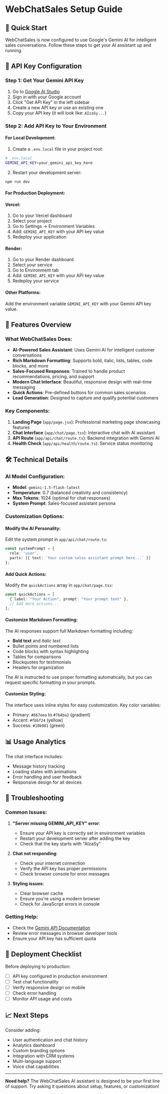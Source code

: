 # WebChatSales Setup Guide

## 🚀 Quick Start

WebChatSales is now configured to use Google's Gemini AI for intelligent sales conversations. Follow these steps to get your AI assistant up and running.

## 🔑 API Key Configuration

### Step 1: Get Your Gemini API Key

1. Go to [Google AI Studio](https://aistudio.google.com/)
2. Sign in with your Google account
3. Click "Get API Key" in the left sidebar
4. Create a new API key or use an existing one
5. Copy your API key (it will look like: `AIzaSy...`)

### Step 2: Add API Key to Your Environment

#### For Local Development:

1. Create a `.env.local` file in your project root:
```bash
# .env.local
GEMINI_API_KEY=your_gemini_api_key_here
```

2. Restart your development server:
```bash
npm run dev
```

#### For Production Deployment:

#### Vercel:
1. Go to your Vercel dashboard
2. Select your project
3. Go to Settings → Environment Variables
4. Add: `GEMINI_API_KEY` with your API key value
5. Redeploy your application

#### Render:
1. Go to your Render dashboard
2. Select your service
3. Go to Environment tab
4. Add: `GEMINI_API_KEY` with your API key value
5. Redeploy your service

#### Other Platforms:
Add the environment variable `GEMINI_API_KEY` with your Gemini API key value.

## 🎯 Features Overview

### What WebChatSales Does:

- **AI-Powered Sales Assistant**: Uses Gemini AI for intelligent customer conversations
- **Rich Markdown Formatting**: Supports bold, italic, lists, tables, code blocks, and more
- **Sales-Focused Responses**: Trained to handle product recommendations, pricing, and support
- **Modern Chat Interface**: Beautiful, responsive design with real-time messaging
- **Quick Actions**: Pre-defined buttons for common sales scenarios
- **Lead Generation**: Designed to capture and qualify potential customers

### Key Components:

1. **Landing Page** (`app/page.jsx`): Professional marketing page showcasing features
2. **Chat Interface** (`app/chat/page.tsx`): Interactive chat with AI assistant
3. **API Route** (`app/api/chat/route.ts`): Backend integration with Gemini AI
4. **Health Check** (`app/api/health/route.ts`): Service status monitoring

## 🛠️ Technical Details

### AI Model Configuration:
- **Model**: `gemini-1.5-flash-latest`
- **Temperature**: 0.7 (balanced creativity and consistency)
- **Max Tokens**: 1024 (optimal for chat responses)
- **System Prompt**: Sales-focused assistant persona

### Customization Options:

#### Modify the AI Personality:
Edit the system prompt in `app/api/chat/route.ts`:
```typescript
const systemPrompt = {
  role: 'user',
  parts: [{ text: `Your custom sales assistant prompt here...` }]
};
```

#### Add Quick Actions:
Modify the `quickActions` array in `app/chat/page.tsx`:
```typescript
const quickActions = [
  { label: "Your Action", prompt: "Your prompt text" },
  // Add more actions...
];
```

#### Customize Markdown Formatting:
The AI responses support full Markdown formatting including:
- **Bold text** and *italic text*
- Bullet points and numbered lists
- Code blocks with syntax highlighting
- Tables for comparisons
- Blockquotes for testimonials
- Headers for organization

The AI is instructed to use proper formatting automatically, but you can request specific formatting in your prompts.

#### Customize Styling:
The interface uses inline styles for easy customization. Key color variables:
- Primary: `#667eea` to `#764ba2` (gradient)
- Accent: `#fbbf24` (yellow)
- Success: `#10b981` (green)

## 📊 Usage Analytics

The chat interface includes:
- Message history tracking
- Loading states with animations
- Error handling and user feedback
- Responsive design for all devices

## 🔧 Troubleshooting

### Common Issues:

1. **"Server missing GEMINI_API_KEY" error**:
   - Ensure your API key is correctly set in environment variables
   - Restart your development server after adding the key
   - Check that the key starts with "AIzaSy"

2. **Chat not responding**:
   - Check your internet connection
   - Verify the API key has proper permissions
   - Check browser console for error messages

3. **Styling issues**:
   - Clear browser cache
   - Ensure you're using a modern browser
   - Check for JavaScript errors in console

### Getting Help:

- Check the [Gemini API Documentation](https://ai.google.dev/docs)
- Review error messages in browser developer tools
- Ensure your API key has sufficient quota

## 🚀 Deployment Checklist

Before deploying to production:

- [ ] API key configured in production environment
- [ ] Test chat functionality
- [ ] Verify responsive design on mobile
- [ ] Check error handling
- [ ] Monitor API usage and costs

## 📈 Next Steps

Consider adding:
- User authentication and chat history
- Analytics dashboard
- Custom branding options
- Integration with CRM systems
- Multi-language support
- Voice chat capabilities

---

**Need help?** The WebChatSales AI assistant is designed to be your first line of support. Try asking it questions about setup, features, or customization!
